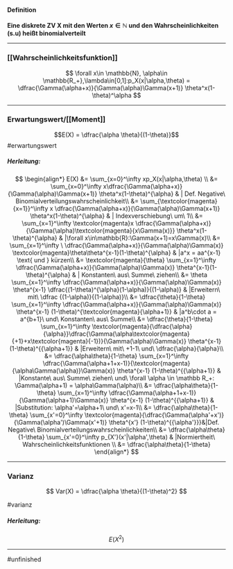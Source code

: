 #### Definition
**Eine diskrete ZV X mit den Werten $x \in \mathbb{N}$ und den Wahrscheinlichkeiten (s.u) heißt binomialverteilt**

----------------------- 

### [[Wahrscheinlichkeitsfunktion]]

$$
\forall x\in \mathbb{N}, \alpha\in \mathbb{R_+},\lambda\in[0,1]:p_X(x|\alpha,\theta) = \dfrac{\Gamma(\alpha+x)}{\Gamma(\alpha)\Gamma(x+1)} \theta^x(1-\theta)^\alpha
$$

----------------
### Erwartungswert/[[Moment]]

$$E(X) = \dfrac{\alpha \theta}{(1-\theta)}$$ #erwartungswert

##### Herleitung:

$$
\begin{align*}
    E(X) &= \sum_{x=0}^\infty xp_X(x|\alpha,\theta) \\
    &= \sum_{x=0}^\infty x\dfrac{\Gamma(\alpha+x)}{\Gamma(\alpha)\Gamma(x+1)} \theta^x(1-\theta)^{\alpha} & | Def. Negative\ Binomialverteilungswahrscheinlichkeit\\
&= \sum_{\textcolor{magenta}{x=1}}^\infty x \dfrac{\Gamma(\alpha+x)}{\Gamma(\alpha)\Gamma(x+1)} \theta^x(1-\theta)^{\alpha} & | Indexverschiebung\ um\ 1\\
&= \sum_{x=1}^\infty \textcolor{magenta}x \dfrac{\Gamma(\alpha+x)}{\Gamma(\alpha)\textcolor{magenta}{x\Gamma(x)}} \theta^x(1-\theta)^{\alpha} & |\forall x\in\mathbb{R}:\Gamma(x+1)=x\Gamma(x)\\
&= \sum_{x=1}^\infty \ \dfrac{\Gamma(\alpha+x)}{\Gamma(\alpha)\Gamma(x)} \textcolor{magenta}\theta\theta^{x-1}(1-\theta)^{\alpha} & |a^x = aa^{x-1} \text{ und } kürzen\\
&= \textcolor{magenta}{\theta} \sum_{x=1}^\infty \dfrac{\Gamma(\alpha+x)}{\Gamma(\alpha)\Gamma(x)} \theta^{x-1}(1-\theta)^{\alpha} & | Konstanten\ aus\ Summe\ ziehen\\
&= \theta \sum_{x=1}^\infty \dfrac{\Gamma(\alpha+x)}{\Gamma(\alpha)\Gamma(x)} \theta^{x-1} \dfrac{(1-\theta)^{\alpha}(1-\alpha)}{(1-\alpha)} & |Erweitern\ mit\ \dfrac {(1-\alpha)}{(1-\alpha)}\\
&= \dfrac{\theta}{1-\theta} \sum_{x=1}^\infty \dfrac{\Gamma(\alpha+x)}{\Gamma(\alpha)\Gamma(x)} \theta^{x-1} (1-\theta)^{\textcolor{magenta}{\alpha+1}} & |a^b\cdot a = a^{b+1}\ und\ Konstanten\ aus\ Summe\\
&= \dfrac{\theta}{1-\theta} \sum_{x=1}^\infty \textcolor{magenta}{\dfrac{\alpha}{\alpha}}\dfrac{\Gamma(\alpha\textcolor{magenta}{+1}+x\textcolor{magenta}{-1})}{\Gamma(\alpha)\Gamma(x)} \theta^{x-1} (1-\theta)^{{\alpha+1}} & |Erweitern\ mit\ +1-1\ und\ \dfrac{\alpha}{\alpha}\\
&= \dfrac{\alpha\theta}{1-\theta} \sum_{x=1}^\infty \dfrac{\Gamma(\alpha+1+x-1)}{\textcolor{magenta}{\alpha\Gamma(\alpha)}\Gamma(x)} \theta^{x-1} (1-\theta)^{{\alpha+1}} & |Konstante\ aus\ Summe\ ziehen\ und\ \forall \alpha \in \mathbb R_+: \Gamma(\alpha+1) = \alpha\Gamma(\alpha)\\
&= \dfrac{\alpha\theta}{1-\theta} \sum_{x=1}^\infty \dfrac{\Gamma(\alpha+1+x-1)}{\Gamma(\alpha+1)\Gamma(x)} \theta^{x-1} (1-\theta)^{{\alpha+1}} & |Substitution: \alpha'=\alpha+1\ und\ x'=x-1\\
&= \dfrac{\alpha\theta}{1-\theta} \sum_{x'=0}^\infty \textcolor{magenta}{\dfrac{\Gamma(\alpha'+x')}{\Gamma(\alpha')\Gamma(x'+1)} \theta^{x'} (1-\theta)^{{\alpha'}}}&|Def. Negative\ Binomialverteilungswahrscheinlichkeiten\\
&= \dfrac{\alpha\theta}{1-\theta} \sum_{x'=0}^\infty p_{X'}(x'|\alpha',\theta) & |Normiertheit\ Wahrscheinlichkeitsfunktionen \\
&= \dfrac{\alpha\theta}{1-\theta}
\end{align*}
$$

-------------
### Varianz

$$
Var(X) = \dfrac{\alpha \theta}{(1-\theta)^2}
$$

#varianz
##### Herleitung:

$$
E(X^2)
$$

---------------

#unfinished 